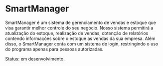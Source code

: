 # SmartManager
SmartManager é um sistema de gerenciamento de vendas e estoque que visa garantir melhor controle do seu negócio. Nosso sistema permitirá a atualização do estoque, realização de vendas, obtenção de relatórios contendo informações sobre o estoque as vendas da sua empresa. Além disso, o SmartManager conta com um sistema de login, restringindo o uso do programa apenas para pessoas autorizadas.

Status: em desenvolvimento.
